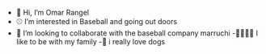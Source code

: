 - 👋 Hi, I’m Omar Rangel
- ⚾ I’m interested in Baseball and going out doors
- 💞️ I’m looking to collaborate with the baseball company marruchi 
-👨‍👩‍👧‍👦 I like to be with my family 
-🐶 i really love dogs 
<!---
omarrangel/omarrangel is a ✨ special ✨ repository because its `README.md` (this file) appears on your GitHub profile.
You can click the Preview link to take a look at your changes.
--->
